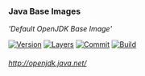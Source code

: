 ### Java Base Images

*'Default OpenJDK Base Image'*

[![Version](https://images.microbadger.com/badges/version/stlouisn/java:stable.svg)](https://microbadger.com/images/stlouisn/java:stable)
[![Layers](https://images.microbadger.com/badges/image/stlouisn/java:stable.svg)](https://microbadger.com/images/stlouisn/java:stable)
[![Commit](https://images.microbadger.com/badges/commit/stlouisn/java.svg)](https://microbadger.com/images/stlouisn/java:stable)
[![Build](https://travis-ci.org/stlouisn/java_docker.svg?branch=master)](https://travis-ci.org/stlouisn/java_docker)

###### *http://openjdk.java.net/*
